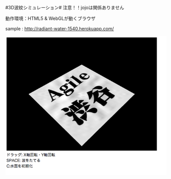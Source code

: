 #3D波紋シミュレーション#
  注意！！jojoは関係ありません  

動作環境：HTML5 & WebGLが動くブラウザ  

sample : <http://radiant-water-1540.herokuapp.com/>  

![SS](https://github.com/matuba/water/raw/master/images/SS.png)

